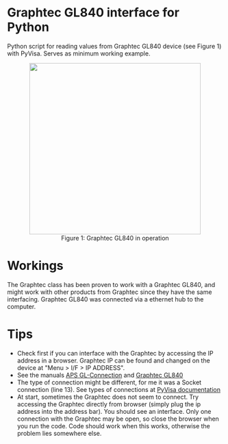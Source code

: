 # Graphtec GL840 interface for Python
Python script for reading values from Graphtec GL840 device (see Figure 1) with PyVisa. Serves as minimum working example.

<p align="center">
<img src="https://github.com/HaralDev/GraphtecPython/blob/master/Graphtec_GL840.png?raw=true" width="400">
  <br>Figure 1: Graphtec GL840 in operation
</p>

# Workings
The Graphtec class has been proven to work with a Graphtec GL840, and might work with other products from Graphtec since they have the same interfacing. Graphtec GL840 was connected via a ethernet hub to the computer. 

# Tips
- Check first if you can interface with the Graphtec by accessing the IP address in a browser. Graphtec IP can be found and changed on the device at "Menu > I/F > IP ADDRESS".
- See the manuals [APS GL-Connection](http://www.graphtec.co.jp/site_download/manual/APS(GL-Connection)-UM-159-05.pdf) and [Graphtec GL840](http://www.graphtec.co.jp/site_download/02_manual/data/GL840-UM-852.pdf) 
- The type of connection might be different, for me it was a Socket connection (line 13). See types of connections at [PyVisa documentation](https://pyvisa.readthedocs.io/en/1.8/names.html#visa-resource-syntax-and-examples)
- At start, sometimes the Graphtec does not seem to connect. Try accessing the Graphtec directly from browser (simply plug the ip address into the address bar). You should see an interface. Only one connection with the Graphtec may be open, so close the browser when you run the code. Code should work when this works, otherwise the problem lies somewhere else.
